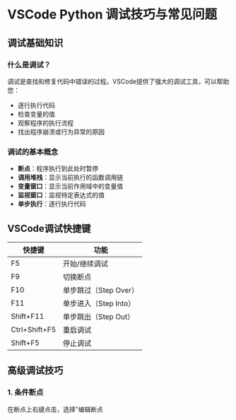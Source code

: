 # VSCode Python 调试技巧与常见问题

## 调试基础知识

### 什么是调试？

调试是查找和修复代码中错误的过程。VSCode提供了强大的调试工具，可以帮助您：

- 逐行执行代码
- 检查变量的值
- 观察程序的执行流程
- 找出程序崩溃或行为异常的原因

### 调试的基本概念

- **断点**：程序执行到此处时暂停
- **调用堆栈**：显示当前执行的函数调用链
- **变量窗口**：显示当前作用域中的变量值
- **监视窗口**：监视特定表达式的值
- **单步执行**：逐行执行代码

## VSCode调试快捷键

| 快捷键 | 功能 |
|-------|------|
| F5 | 开始/继续调试 |
| F9 | 切换断点 |
| F10 | 单步跳过（Step Over）|
| F11 | 单步进入（Step Into）|
| Shift+F11 | 单步跳出（Step Out）|
| Ctrl+Shift+F5 | 重启调试 |
| Shift+F5 | 停止调试 |

## 高级调试技巧

### 1. 条件断点

在断点上右键点击，选择"编辑断点